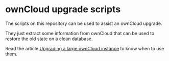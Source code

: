 ownCloud upgrade scripts
========================

The scripts on this repository can be used to assist an ownCloud upgrade.

They just extract some information from ownCloud that can be used to
restore the old state on a clean database.

Read the article [Upgrading a large ownCloud instance](http://jorgelp.com/2015/06/upgrading-a-large-owncloud-instance/) to know when to use them.
